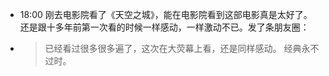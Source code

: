 - 18:00 刚去电影院看了《天空之城》，能在电影院看到这部电影真是太好了。还是跟十多年前第一次看的时候一样感动，一样激动不已。发了条朋友圈：
- > 已经看过很多很多遍了，这次在大荧幕上看，还是同样感动。
  经典永不过时。